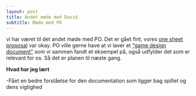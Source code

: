 ```yaml
---
layout: post
title: Andet møde med David
subtitle: Møde med PO
---
```


vi har været til det andet møde med PO. Det er gået fint, vores [one sheet proposal](https://docs.google.com/document/d/1P3e3bMZJL0-2v4rFULFydfyRTFwTMkWMofUhUt2AyhU/edit?usp=sharing) var okay. PO ville gerne have at vi laver et
["game design document"](https://docs.google.com/document/d/1EW5n09Gl0lr60Tl8TPKLlsKhdSV7jDhJUTT-uKdOhUQ/edit?usp=sharing) som vi sammen fandt et eksempel på, også udfylder det som er relevant for os. Så det er planen til næste gang.

**Hvad har jeg lært**

-Fået en bedre forståelse for den documentation som ligger bag spillet og dens vigtighed


